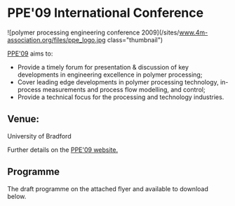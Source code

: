# PPE'09 International Conference

<!--break-->
![polymer processing engineering conference 2009](/sites/www.4m-association.org/files/ppe_logo.jpg class="thumbnail")

[PPE'09](http://www.polyeng.com/ppe09/) aims to:  

 *  Provide a timely forum for presentation & discussion of key developments in engineering excellence in polymer processing;  
 *  Cover leading edge developments in polymer processing technology, in-process measurements and process flow modelling, and control;  
 *  Provide a technical focus for the processing and technology industries.  



## Venue:

University of Bradford

Further details on the [PPE'09 website.](http://www.polyeng.com/ppe09/)

## Programme

The draft programme on the attached flyer and available to download below.